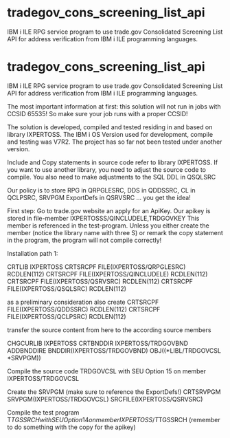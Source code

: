 # tradegov_cons_screening_list_api
IBM i ILE RPG service program to use trade.gov Consolidated Screening List API for address verification
from IBM i ILE programming languages.

# tradegov_cons_screening_list_api
IBM i ILE RPG service program to use trade.gov Consolidated Screening List API for address verification
from IBM i ILE programming languages.

The most important information at first: this solution will not run in jobs with CCSID 65535!
So make sure your job runs with a proper CCSID!

The solution is developed, compiled and tested residing in and based on library IXPERTOSS.
The IBM i OS Version used for development, compile and testing was V7R2.
The project has so far not been tested under another version.

Include and Copy statements in source code refer to library IXPERTOSS.
If you want to use another library, you need to adjust the source code to compile.
You also need to make adjustments to the SQL DDL in QSQLSRC

Our policy is to store
RPG in QRPGLESRC, DDS in QDDSSRC, CL in QCLPSRC, SRVPGM ExportDefs in QSRVSRC ... you get the idea!

First step:
Go to trade.gov website an apply for an ApiKey. Our apikey is stored in file-member IXPERTOSSS/QINCLUDELE,TRDGOVKEY
This member is referenced in the test-program. Unless you either create the member (notice the library name with three S)
or remark the copy statement in the program, the program will not compile correctly! 

Installation path 1:

CRTLIB IXPERTOSS
CRTSRCPF FILE(IXPERTOSS/QRPGLESRC) RCDLEN(112)
CRTSRCPF FILE(IXPERTOSS/QINCLUDELE) RCDLEN(112)
CRTSRCPF FILE(IXPERTOSS/QSRVSRC) RCDLEN(112)
CRTSRCPF FILE(IXPERTOSS/QSQLSRC) RCDLEN(112)

as a preliminary consideration also create
CRTSRCPF FILE(IXPERTOSS/QDDSSRC) RCDLEN(112)
CRTSRCPF FILE(IXPERTOSS/QCLPSRC) RCDLEN(112)

transfer the source content from here to the according source members

CHGCURLIB IXPERTOSS
CRTBNDDIR IXPERTOSS/TRDGOVBND
ADDBNDDIRE BNDDIR(IXPERTOSS/TRDGOVBND) OBJ((*LIBL/TRDGOVCSL *SRVPGM))
 
Compile the source code TRDGOVCSL with SEU Option 15 on member IXPERTOSS/TRDGOVCSL

Create the SRVPGM (make sure to reference the ExportDefs!)
CRTSRVPGM SRVPGM(IXPERTOSS/TRDGOVCSL) SRCFILE(IXPERTOSS/QSRVSRC)

Compile the test program T$TGSSRCH with SEU Option 14 on member IXPERTOSS/T$TGSSRCH
(remember to do something with the copy for the apikey) 
